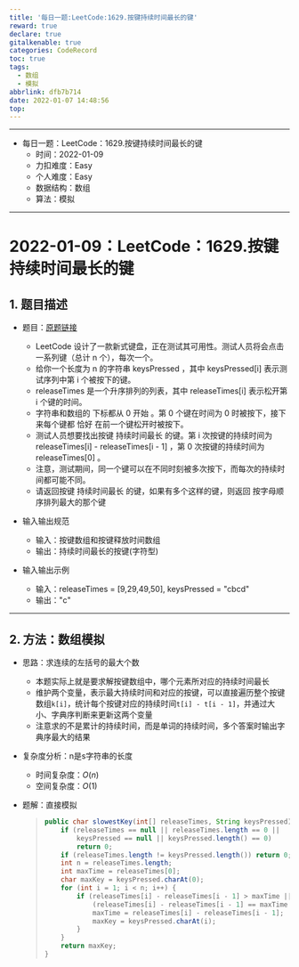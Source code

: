 ```yaml
---
title: '每日一题:LeetCode:1629.按键持续时间最长的键'
reward: true
declare: true
gitalkenable: true
categories: CodeRecord
toc: true
tags:
  - 数组
  - 模拟
abbrlink: dfb7b714
date: 2022-01-07 14:48:56
top:
---
```

---

* 每日一题：LeetCode：1629.按键持续时间最长的键
  * 时间：2022-01-09
  * 力扣难度：Easy
  * 个人难度：Easy
  * 数据结构：数组
  * 算法：模拟


---

<!-- more -->

# 2022-01-09：LeetCode：1629.按键持续时间最长的键

## 1. 题目描述

* 题目：[原题链接](https://leetcode-cn.com/problems/slowest-key/)

  * LeetCode 设计了一款新式键盘，正在测试其可用性。测试人员将会点击一系列键（总计 n 个），每次一个。
  * 给你一个长度为 n 的字符串 keysPressed ，其中 keysPressed[i] 表示测试序列中第 i 个被按下的键。
  * releaseTimes 是一个升序排列的列表，其中 releaseTimes[i] 表示松开第 i 个键的时间。
  * 字符串和数组的 下标都从 0 开始 。第 0 个键在时间为 0 时被按下，接下来每个键都 恰好 在前一个键松开时被按下。
  * 测试人员想要找出按键 持续时间最长 的键。第 i 次按键的持续时间为 releaseTimes[i] - releaseTimes[i - 1] ，第 0 次按键的持续时间为 releaseTimes[0] 。
  * 注意，测试期间，同一个键可以在不同时刻被多次按下，而每次的持续时间都可能不同。
  * 请返回按键 持续时间最长 的键，如果有多个这样的键，则返回 按字母顺序排列最大的那个键

* 输入输出规范

  * 输入：按键数组和按键释放时间数组
  * 输出：持续时间最长的按键(字符型)

* 输入输出示例

  * 输入：releaseTimes = [9,29,49,50], keysPressed = "cbcd"
  * 输出："c"
  

---

## 2. 方法：数组模拟

* 思路：求连续的左括号的最大个数

  * 本题实际上就是要求解按键数组中，哪个元素所对应的持续时间最长
  * 维护两个变量，表示最大持续时间和对应的按键，可以直接遍历整个按键数组`k[i]`，统计每个按键对应的持续时间`t[i] - t[i - 1]`，并通过大小、字典序判断来更新这两个变量
  * 注意求的不是累计的持续时间，而是单词的持续时间，多个答案时输出字典序最大的结果
  
* 复杂度分析：n是s字符串的长度

  * 时间复杂度：$O(n)$
  * 空间复杂度：$O(1)$

* 题解：直接模拟

  > ```java
  > public char slowestKey(int[] releaseTimes, String keysPressed) {
  >     if (releaseTimes == null || releaseTimes.length == 0 ||
  >         keysPressed == null || keysPressed.length() == 0)
  >         return 0;
  >     if (releaseTimes.length != keysPressed.length()) return 0;
  >     int n = releaseTimes.length;
  >     int maxTime = releaseTimes[0];
  >     char maxKey = keysPressed.charAt(0);
  >     for (int i = 1; i < n; i++) {
  >         if (releaseTimes[i] - releaseTimes[i - 1] > maxTime ||
  >             (releaseTimes[i] - releaseTimes[i - 1] == maxTime && keysPressed.charAt(i) > maxKey)) {
  >             maxTime = releaseTimes[i] - releaseTimes[i - 1];
  >             maxKey = keysPressed.charAt(i);
  >         }
  >     }
  >     return maxKey;
  > }
  > ```

